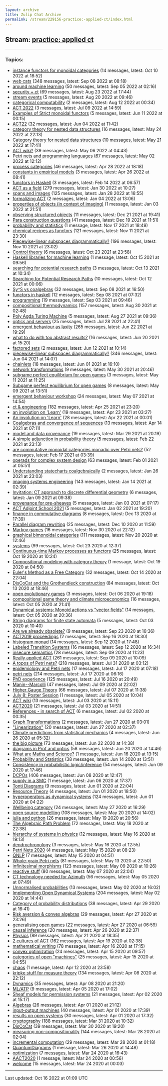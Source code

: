 ```yaml
---
layout: archive
title: Zulip Chat Archive
permalink: /stream/229156-practice:-applied-ct/index.html
---
```


## Stream: [practice: applied ct](https://mattecapu.github.io/ct-zulip-archive/stream/229156-practice:-applied-ct/index.html)
---

### Topics:

* [instance functors for monoidal categories](topic/topic_instance.20functors.20for.20monoidal.20categories.html) (14 messages, latest: Oct 10 2022 at 18:52)
* [web cats](topic/topic_web.20cats.html) (348 messages, latest: Sep 08 2022 at 08:18)
* [around machine learning](topic/topic_around.20machine.20learning.html) (50 messages, latest: Sep 05 2022 at 02:16)
* [security + ct](topic/topic_security.20.2B.20ct.html) (69 messages, latest: Aug 23 2022 at 17:44)
* [stream events](topic/topic_stream.20events.html) (5 messages, latest: Aug 20 2022 at 09:46)
* [categorical computability](topic/topic_categorical.20computability.html) (2 messages, latest: Aug 12 2022 at 00:34)
* [ACT 2022](topic/topic_ACT.202022.html) (3 messages, latest: Jul 09 2022 at 14:59)
* [Examples of Strict monoidal functors](topic/topic_Examples.20of.20Strict.20monoidal.20functors.html) (5 messages, latest: Jun 11 2022 at 00:15)
* [ACT22](topic/topic_ACT22.html) (32 messages, latest: Jun 04 2022 at 11:42)
* [category theory for nested data structures](topic/topic_category.20theory.20for.20nested.20data.20structures.html) (16 messages, latest: May 24 2022 at 22:13)
* [Category theory for nested data structures](topic/topic_Category.20theory.20for.20nested.20data.20structures.html) (10 messages, latest: May 21 2022 at 17:41)
* [ACT wiki?](topic/topic_ACT.20wiki.3F.html) (39 messages, latest: May 06 2022 at 04:43)
* [Petri nets and programming languages](topic/topic_Petri.20nets.20and.20programming.20languages.html) (67 messages, latest: May 02 2022 at 12:12)
* [process categories](topic/topic_process.20categories.html) (46 messages, latest: Apr 28 2022 at 18:18)
* [constants in empirical models](topic/topic_constants.20in.20empirical.20models.html) (3 messages, latest: Apr 26 2022 at 08:41)
* [functors in Haskell](topic/topic_functors.20in.20Haskell.html) (3 messages, latest: Feb 14 2022 at 06:57)
* [ACT as a field](topic/topic_ACT.20as.20a.20field.html) (279 messages, latest: Jan 30 2022 at 10:27)
* [spans and images](topic/topic_spans.20and.20images.html) (125 messages, latest: Jan 28 2022 at 16:55)
* [formalizing ACT](topic/topic_formalizing.20ACT.html) (2 messages, latest: Jan 04 2022 at 13:06)
* [properties of objects (in context of imaging)](topic/topic_properties.20of.20objects.20(in.20context.20of.20imaging).html) (1 message, latest: Jan 03 2022 at 21:51)
* [observing structured objects](topic/topic_observing.20structured.20objects.html) (11 messages, latest: Dec 21 2021 at 19:41)
* [Para construction questions](topic/topic_Para.20construction.20questions.html) (41 messages, latest: Dec 19 2021 at 11:51)
* [probability and statistics](topic/topic_probability.20and.20statistics.html) (1 message, latest: Nov 17 2021 at 18:49)
* [chemical recipes as functors](topic/topic_chemical.20recipes.20as.20functors.html) (121 messages, latest: Nov 11 2021 at 23:30)
* [Piecewise-linear subspaces diagrammatically?](topic/topic_Piecewise-linear.20subspaces.20diagrammatically.3F.html) (196 messages, latest: Nov 10 2021 at 23:02)
* [Control theory](topic/topic_Control.20theory.html) (6 messages, latest: Oct 23 2021 at 23:58)
* [Haskell libraries for machine learning](topic/topic_Haskell.20libraries.20for.20machine.20learning.html) (1 message, latest: Oct 15 2021 at 09:56)
* [searching for potential research paths](topic/topic_searching.20for.20potential.20research.20paths.html) (3 messages, latest: Oct 13 2021 at 10:34)
* [Searching for Potential Research Paths](topic/topic_Searching.20for.20Potential.20Research.20Paths.html) (10 messages, latest: Oct 12 2021 at 00:06)
* [Sy^S vs coalgebras](topic/topic_Sy.5ES.20vs.20coalgebras.html) (32 messages, latest: Sep 08 2021 at 16:50)
* [functors in haskell](topic/topic_functors.20in.20haskell.html) (12 messages, latest: Sep 08 2021 at 07:32)
* [programming](topic/topic_programming.html) (19 messages, latest: Sep 03 2021 at 09:46)
* [compositional thermodynamics](topic/topic_compositional.20thermodynamics.html) (157 messages, latest: Aug 30 2021 at 02:48)
* [Poly Agda Turing Machine](topic/topic_Poly.20Agda.20Turing.20Machine.html) (5 messages, latest: Aug 27 2021 at 09:36)
* [optics and servers](topic/topic_optics.20and.20servers.html) (25 messages, latest: Jul 28 2021 at 22:41)
* [emergent behaviour as laxity](topic/topic_emergent.20behaviour.20as.20laxity.html) (265 messages, latest: Jun 22 2021 at 19:29)
* [what to do with too abstract results?](topic/topic_what.20to.20do.20with.20too.20abstract.20results.3F.html) (16 messages, latest: Jun 20 2021 at 15:20)
* [factored sets](topic/topic_factored.20sets.html) (2 messages, latest: Jun 12 2021 at 10:14)
* [piecewise-linear subspaces diagrammatically?](topic/topic_piecewise-linear.20subspaces.20diagrammatically.3F.html) (346 messages, latest: Jun 04 2021 at 14:07)
* [chainlets](topic/topic_chainlets.html) (18 messages, latest: Jun 01 2021 at 16:10)
* [network transformations](topic/topic_network.20transformations.html) (9 messages, latest: May 30 2021 at 20:46)
* [subgame perfect equilibrium for open games](topic/topic_subgame.20perfect.20equilibrium.20for.20open.20games.html) (3 messages, latest: May 11 2021 at 11:25)
* [Subgame perfect equilibrium for open games](topic/topic_Subgame.20perfect.20equilibrium.20for.20open.20games.html) (8 messages, latest: May 09 2021 at 13:51)
* [emergent behaviour workshop](topic/topic_emergent.20behaviour.20workshop.html) (24 messages, latest: May 07 2021 at 14:54)
* [ct & engineering](topic/topic_ct.20.26.20engineering.html) (182 messages, latest: Apr 25 2021 at 23:20)
* [an involution on 'Learn'](topic/topic_an.20involution.20on.20'Learn'.html) (19 messages, latest: Apr 23 2021 at 03:27)
* [An involution on 'Learn'](topic/topic_An.20involution.20on.20'Learn'.html) (28 messages, latest: Apr 22 2021 at 00:01)
* [Coalgebras and convergence of sequences](topic/topic_Coalgebras.20and.20convergence.20of.20sequences.html) (13 messages, latest: Apr 14 2021 at 07:11)
* [model and data provenance](topic/topic_model.20and.20data.20provenance.html) (19 messages, latest: Mar 29 2021 at 20:19)
* [A simple adjunction in probability theory](topic/topic_A.20simple.20adjunction.20in.20probability.20theory.html) (5 messages, latest: Feb 22 2021 at 23:13)
* [are commutative monoidal categories monadic over Petri nets?](topic/topic_are.20commutative.20monoidal.20categories.20monadic.20over.20Petri.20nets.3F.html) (52 messages, latest: Feb 17 2021 at 03:39)
* [operads for complex system design](topic/topic_operads.20for.20complex.20system.20design.html) (63 messages, latest: Feb 01 2021 at 05:51)
* [Understanding statecharts coalgebraically](topic/topic_Understanding.20statecharts.20coalgebraically.html) (2 messages, latest: Jan 26 2021 at 23:03)
* [imaging systems engineering](topic/topic_imaging.20systems.20engineering.html) (143 messages, latest: Jan 14 2021 at 02:39)
* [Invitation: CT approach to discrete differential geometry](topic/topic_Invitation.3A.20CT.20approach.20to.20discrete.20differential.20geometry.html) (6 messages, latest: Jan 09 2021 at 09:38)
* [provenance for pre-sheaves](topic/topic_provenance.20for.20pre-sheaves.html) (5 messages, latest: Jan 03 2021 at 07:17)
* [ACT Adjoint School 2021](topic/topic_ACT.20Adjoint.20School.202021.html) (5 messages, latest: Jan 02 2021 at 19:20)
* [finance in commutative diagrams](topic/topic_finance.20in.20commutative.20diagrams.html) (8 messages, latest: Dec 13 2020 at 17:39)
* [Parallel diagram rewriting](topic/topic_Parallel.20diagram.20rewriting.html) (25 messages, latest: Dec 10 2020 at 11:59)
* [Markov games](topic/topic_Markov.20games.html) (16 messages, latest: Nov 30 2020 at 22:12)
* [graphical bimonoidal categories](topic/topic_graphical.20bimonoidal.20categories.html) (111 messages, latest: Nov 20 2020 at 12:46)
* [systems](topic/topic_systems.html) (99 messages, latest: Oct 23 2020 at 12:37)
* [Continuous-time Markov processes as functors](topic/topic_Continuous-time.20Markov.20processes.20as.20functors.html) (25 messages, latest: Oct 19 2020 at 10:24)
* [Compositional modeling with category theory](topic/topic_Compositional.20modeling.20with.20category.20theory.html) (1 message, latest: Oct 19 2020 at 04:50)
* [Euler's Method as a Free Category](topic/topic_Euler's.20Method.20as.20a.20Free.20Category.html) (32 messages, latest: Oct 14 2020 at 22:04)
* [DisCoCat and the Grothendieck construction](topic/topic_DisCoCat.20and.20the.20Grothendieck.20construction.html) (84 messages, latest: Oct 13 2020 at 18:46)
* [open evolutionary games](topic/topic_open.20evolutionary.20games.html) (3 messages, latest: Oct 06 2020 at 19:18)
* [compositional game theory and climate microeconomics](topic/topic_compositional.20game.20theory.20and.20climate.20microeconomics.html) (16 messages, latest: Oct 05 2020 at 21:41)
* [Dynamical systems: Monoid actions vs "vector fields"](topic/topic_Dynamical.20systems.3A.20Monoid.20actions.20vs.20.22vector.20fields.22.html) (14 messages, latest: Oct 05 2020 at 20:36)
* [String diagrams for finite state automata](topic/topic_String.20diagrams.20for.20finite.20state.20automata.html) (5 messages, latest: Oct 03 2020 at 10:40)
* [Are we already obsolete?](topic/topic_Are.20we.20already.20obsolete.3F.html) (9 messages, latest: Sep 23 2020 at 16:36)
* [ACT2019 proceedings](topic/topic_ACT2019.20proceedings.html) (2 messages, latest: Sep 16 2020 at 18:30)
* [histogram monad](topic/topic_histogram.20monad.html) (14 messages, latest: Sep 12 2020 at 17:48)
* [Labeled Transition Systems](topic/topic_Labeled.20Transition.20Systems.html) (16 messages, latest: Sep 12 2020 at 16:34)
* [insecure semantics](topic/topic_insecure.20semantics.html) (28 messages, latest: Sep 09 2020 at 11:23)
* [Really applied ACT](topic/topic_Really.20applied.20ACT.html) (261 messages, latest: Sep 09 2020 at 10:09)
* [A topos of Petri nets?](topic/topic_A.20topos.20of.20Petri.20nets.3F.html) (218 messages, latest: Jul 31 2020 at 03:12)
* [epidemiology and Petri nets](topic/topic_epidemiology.20and.20Petri.20nets.html) (17 messages, latest: Jul 17 2020 at 07:18)
* [petri nets](topic/topic_petri.20nets.html) (214 messages, latest: Jul 17 2020 at 06:16)
* [PhD experience](topic/topic_PhD.20experience.html) (125 messages, latest: Jul 16 2020 at 20:49)
* [Manin--Marcolli](topic/topic_Manin--Marcolli.html) (47 messages, latest: Jul 09 2020 at 22:02)
* [Higher Gauge Theory](topic/topic_Higher.20Gauge.20Theory.html) (66 messages, latest: Jul 07 2020 at 11:38)
* [July 8: Poster Session](topic/topic_July.208.3A.20Poster.20Session.html) (1 message, latest: Jul 05 2020 at 10:04)
* [ACT wiki](topic/topic_ACT.20wiki.html) (13 messages, latest: Jul 03 2020 at 15:11)
* [ACT2020](topic/topic_ACT2020.html) (21 messages, latest: Jul 03 2020 at 14:51)
* [References - in search of ACT](topic/topic_References.20-.20in.20search.20of.20ACT.html) (6 messages, latest: Jul 02 2020 at 00:35)
* [Graph Transformations](topic/topic_Graph.20Transformations.html) (2 messages, latest: Jun 27 2020 at 03:01)
* ["Linearization"](topic/topic_.22Linearization.22.html) (20 messages, latest: Jun 27 2020 at 02:37)
* [Climate predictions from statistical mechanics](topic/topic_Climate.20predictions.20from.20statistical.20mechanics.html) (4 messages, latest: Jun 26 2020 at 05:32)
* [the big picture](topic/topic_the.20big.20picture.html) (73 messages, latest: Jun 22 2020 at 14:38)
* [diagrams in Prof and optics](topic/topic_diagrams.20in.20Prof.20and.20optics.html) (58 messages, latest: Jun 20 2020 at 14:46)
* [What are Maths and Science?](topic/topic_What.20are.20Maths.20and.20Science.3F.html) (1 message, latest: Jun 16 2020 at 13:15)
* [Probability and Statistics](topic/topic_Probability.20and.20Statistics.html) (38 messages, latest: Jun 14 2020 at 13:51)
* [Consistency in probabilistic logic/inference](topic/topic_Consistency.20in.20probabilistic.20logic.2Finference.html) (54 messages, latest: Jun 09 2020 at 17:46)
* [DCPOs](topic/topic_DCPOs.html) (406 messages, latest: Jun 08 2020 at 12:47)
* [supply in a SMC](topic/topic_supply.20in.20a.20SMC.html) (1 message, latest: Jun 06 2020 at 17:37)
* [Tonti Diagrams](topic/topic_Tonti.20Diagrams.html) (9 messages, latest: Jun 01 2020 at 22:04)
* [Resource Theory](topic/topic_Resource.20Theory.html) (4 messages, latest: Jun 01 2020 at 18:50)
* [hyperoperators as dynamical systems](topic/topic_hyperoperators.20as.20dynamical.20systems.html) (124 messages, latest: Jun 01 2020 at 04:22)
* [Wellbeing category](topic/topic_Wellbeing.20category.html) (24 messages, latest: May 27 2020 at 16:29)
* [open source modelling](topic/topic_open.20source.20modelling.html) (108 messages, latest: May 20 2020 at 14:02)
* [julia and python](topic/topic_julia.20and.20python.html) (26 messages, latest: May 19 2020 at 20:56)
* [The Algebraic Path Problem](topic/topic_The.20Algebraic.20Path.20Problem.html) (72 messages, latest: May 18 2020 at 22:38)
* [hierarchy of systems in physics](topic/topic_hierarchy.20of.20systems.20in.20physics.html) (12 messages, latest: May 16 2020 at 19:13)
* [dendrochronology](topic/topic_dendrochronology.html) (3 messages, latest: May 16 2020 at 12:55)
* [Petri Nets 2020](topic/topic_Petri.20Nets.202020.html) (4 messages, latest: May 15 2020 at 08:23)
* [QNLP](topic/topic_QNLP.html) (7 messages, latest: May 15 2020 at 04:51)
* [Whole-grain Petri nets](topic/topic_Whole-grain.20Petri.20nets.html) (81 messages, latest: May 13 2020 at 22:50)
* [infinitesimal morphisms](topic/topic_infinitesimal.20morphisms.html) (123 messages, latest: May 09 2020 at 10:26)
* [reactive stuff](topic/topic_reactive.20stuff.html) (80 messages, latest: May 07 2020 at 22:04)
* [CT technology needed for Azimuth](topic/topic_CT.20technology.20needed.20for.20Azimuth.html) (56 messages, latest: May 05 2020 at 07:49)
* [Unnormalised probabilities](topic/topic_Unnormalised.20probabilities.html) (13 messages, latest: May 02 2020 at 16:02)
* [Implementing Open Dynamical Systems](topic/topic_Implementing.20Open.20Dynamical.20Systems.html) (204 messages, latest: May 02 2020 at 14:44)
* [Category of probability distributions](topic/topic_Category.20of.20probability.20distributions.html) (38 messages, latest: Apr 29 2020 at 16:41)
* [Risk aversion & convex algebras](topic/topic_Risk.20aversion.20.26.20convex.20algebras.html) (29 messages, latest: Apr 27 2020 at 23:26)
* [generalising open games](topic/topic_generalising.20open.20games.html) (22 messages, latest: Apr 27 2020 at 06:59)
* [causal inference](topic/topic_causal.20inference.html) (20 messages, latest: Apr 26 2020 at 22:37)
* [Physics](topic/topic_Physics.html) (89 messages, latest: Apr 21 2020 at 18:35)
* [2 cultures of ACT](topic/topic_2.20cultures.20of.20ACT.html) (162 messages, latest: Apr 19 2020 at 02:38)
* [mathematical writing](topic/topic_mathematical.20writing.html) (78 messages, latest: Apr 16 2020 at 17:15)
* [convex optimization](topic/topic_convex.20optimization.html) (24 messages, latest: Apr 15 2020 at 09:57)
* [categories of open "machines"](topic/topic_categories.20of.20open.20.22machines.22.html) (25 messages, latest: Apr 15 2020 at 04:55)
* [chaos](topic/topic_chaos.html) (1 message, latest: Apr 12 2020 at 23:58)
* [kripke stuff for measure theory](topic/topic_kripke.20stuff.20for.20measure.20theory.html) (134 messages, latest: Apr 08 2020 at 22:12)
* [Dynamics](topic/topic_Dynamics.html) (35 messages, latest: Apr 08 2020 at 21:20)
* [ML/ATP](topic/topic_ML.2FATP.html) (9 messages, latest: Apr 05 2020 at 17:02)
* [Sheaf models for permission systems](topic/topic_Sheaf.20models.20for.20permission.20systems.html) (21 messages, latest: Apr 02 2020 at 15:17)
* [Algebras](topic/topic_Algebras.html) (26 messages, latest: Apr 01 2020 at 21:12)
* [input-output machines](topic/topic_input-output.20machines.html) (40 messages, latest: Apr 01 2020 at 17:39)
* [results on open systems](topic/topic_results.20on.20open.20systems.html) (30 messages, latest: Apr 01 2020 at 17:32)
* [cryptography](topic/topic_cryptography.html) (188 messages, latest: Mar 31 2020 at 10:32)
* [DisCoCat](topic/topic_DisCoCat.html) (39 messages, latest: Mar 30 2020 at 19:20)
* [measuring non-compositionality](topic/topic_measuring.20non-compositionality.html) (144 messages, latest: Mar 28 2020 at 02:04)
* [incremental computation](topic/topic_incremental.20computation.html) (29 messages, latest: Mar 28 2020 at 01:18)
* [QuantumDiagrams](topic/topic_QuantumDiagrams.html) (1 message, latest: Mar 26 2020 at 14:48)
* [optimization](topic/topic_optimization.html) (7 messages, latest: Mar 24 2020 at 16:43)
* [AACT2020](topic/topic_AACT2020.html) (1 message, latest: Mar 24 2020 at 00:56)
* [welcome](topic/topic_welcome.html) (15 messages, latest: Mar 24 2020 at 00:03)

<hr><p>Last updated: Oct 16 2022 at 01:09 UTC</p>